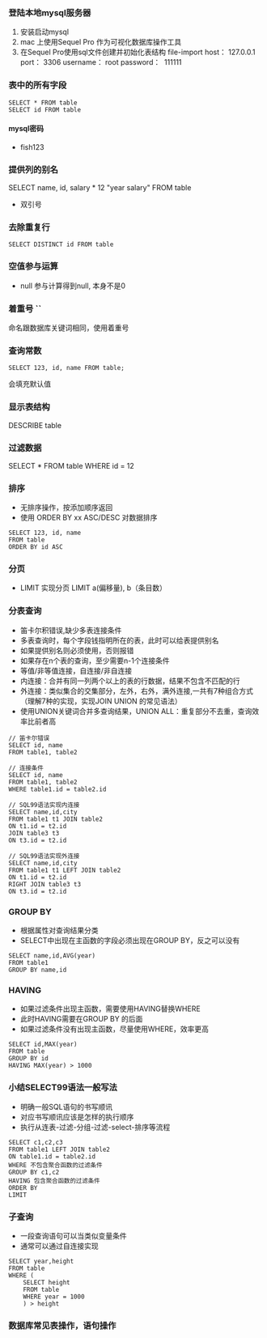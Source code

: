 ### 登陆本地mysql服务器
1. 安装启动mysql
2. mac 上使用Sequel Pro 作为可视化数据库操作工具
3. 在Sequel Pro使用sql文件创建并初始化表结构 file-import
host： 127.0.0.1
port： 3306
username： root
password：  111111



### 表中的所有字段
```
SELECT * FROM table
SELECT id FROM table
```
#### mysql密码 
- fish123

### 提供列的别名
SELECT name, id, salary * 12 "year salary" FROM table
- 双引号


### 去除重复行
```
SELECT DISTINCT id FROM table
```
### 空值参与运算
- null 参与计算得到null, 本身不是0

### 着重号 ``
命名跟数据库关键词相同，使用着重号

### 查询常数
```
SELECT 123, id, name FROM table;
```
会填充默认值

### 显示表结构
DESCRIBE table

### 过滤数据
SELECT * FROM table WHERE id = 12

### 排序
- 无排序操作，按添加顺序返回
- 使用 ORDER BY xx ASC/DESC 对数据排序
```
SELECT 123, id, name 
FROM table
ORDER BY id ASC
```

### 分页
- LIMIT 实现分页 LIMIT a(偏移量), b（条目数）

### 分表查询
- 笛卡尔积错误,缺少多表连接条件
- 多表查询时，每个字段钱指明所在的表，此时可以给表提供别名
- 如果提供别名则必须使用，否则报错
- 如果存在n个表的查询，至少需要n-1个连接条件
- 等值/非等值连接，自连接/非自连接
- 内连接：合并有同一列两个以上的表的行数据，结果不包含不匹配的行
- 外连接：类似集合的交集部分，左外，右外，满外连接,一共有7种组合方式（理解7种的实现，实现JOIN UNION 的常见语法）
- 使用UNION关键词合并多查询结果，UNION ALL：重复部分不去重，查询效率比前者高
```
// 笛卡尔错误
SELECT id, name 
FROM table1, table2

// 连接条件
SELECT id, name 
FROM table1, table2
WHERE table1.id = table2.id

// SQL99语法实现内连接
SELECT name,id,city
FROM table1 t1 JOIN table2
ON t1.id = t2.id
JOIN table3 t3
ON t3.id = t2.id

// SQL99语法实现外连接
SELECT name,id,city
FROM table1 t1 LEFT JOIN table2
ON t1.id = t2.id
RIGHT JOIN table3 t3
ON t3.id = t2.id

```

### GROUP BY
- 根据属性对查询结果分类
- SELECT中出现在主函数的字段必须出现在GROUP BY，反之可以没有
```
SELECT name,id,AVG(year)
FROM table1
GROUP BY name,id
```

### HAVING
- 如果过滤条件出现主函数，需要使用HAVING替换WHERE
- 此时HAVING需要在GROUP BY 的后面
- 如果过滤条件没有出现主函数，尽量使用WHERE，效率更高
```
SELECT id,MAX(year)
FROM table
GROUP BY id
HAVING MAX(year) > 1000
```

### 小结SELECT99语法一般写法
- 明确一般SQL语句的书写顺讯
- 对应书写顺讯应该是怎样的执行顺序
- 执行从连表-过滤-分组-过滤-select-排序等流程
```
SELECT c1,c2,c3
FROM table1 LEFT JOIN table2
ON table1.id = table2.id
WHERE 不包含聚合函数的过滤条件
GROUP BY c1,c2
HAVING 包含聚合函数的过滤条件
ORDER BY
LIMIT
```

### 子查询
- 一段查询语句可以当类似变量条件
- 通常可以通过自连接实现

```
SELECT year,height
FROM table
WHERE (
    SELECT height
    FROM table
    WHERE year = 1000
    ) > height
```
### 数据库常见表操作，语句操作
